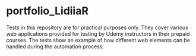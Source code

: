 # portfolio_LidiiaR

Tests in this repository are for practical purposes only. They cover various web applications provided for testing by Udemy instructors in their prepaid courses.
The tests show an example of how different web elements can be handled during the automation process.
